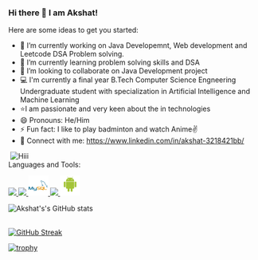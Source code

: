 ### Hi there 👋 I am Akshat!

Here are some ideas to get you started:

- 🔭 I’m currently working on Java Developemnt, Web development and Leetcode DSA Problem solving.
- 🌱 I’m currently learning problem solving skills and DSA
- 👯 I’m looking to collaborate on Java Development project
- 💻 I'm currently a final year B.Tech Computer Science Engneering Undergraduate student with specialization in Artificial Intelligence and Machine Learning
- ⭐I am passionate and very keen about the in technologies
- 😄 Pronouns: He/Him
- ⚡ Fun fact: I like to play badminton and watch Anime✌ 
- 🚩 Connect with me: https://www.linkedin.com/in/akshat-3218421bb/

<img align= "right" src="https://media.tenor.com/B8PvHQ3BhuoAAAAd/kakashi-kakashi-hatake.gif" width="500px" alt="Hiii" /> 


  
  
  
Languages and Tools:  

<a href="https://www.cplusplus.com" target="_blank"> <img src="https://img.icons8.com/color/48/000000/c-plus-plus-logo.png"/> </a>
<a href="https://www.python.org" target="_blank"> <img src="https://img.icons8.com/color/48/000000/python.png"/> </a> 
<a href="https://www.mysql.com/" target="_blank"> <img src="https://raw.githubusercontent.com/devicons/devicon/master/icons/mysql/mysql-original-wordmark.svg" alt="mysql" width="40" height="40"/> </a> 
<a href="https://www.java.com" target="_blank"> <img src="https://img.icons8.com/color/48/000000/java-coffee-cup-logo.png"/> </a>
<a href="https://developer.android.com" target="_blank"> <img src="https://raw.githubusercontent.com/devicons/devicon/master/icons/android/android-original-wordmark.svg" alt="android" width="40" height="40"/> </a>



![Akshat's's GitHub stats](https://github-readme-stats.vercel.app/api?username=AkshatAjit&theme=dark&show)    
<br>

[![GitHub Streak](https://github-readme-streak-stats.herokuapp.com/?user=AkshatAjit&theme=dark)](https://git.io/streak-stats)

[![trophy](https://github-profile-trophy.vercel.app/?username=AkshatAjit)](https://github.com/ryo-ma/github-profile-trophy)
<br>
